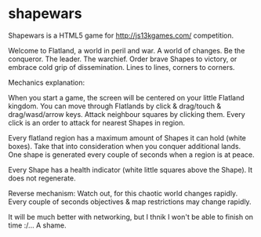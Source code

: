 # shapewars

Shapewars is a HTML5 game for http://js13kgames.com/ competition.

Welcome to Flatland, a world in peril and war. A world of changes. Be the conqueror. The leader. The warchief. Order brave Shapes to victory, or embrace cold grip of dissemination. Lines to lines, corners to corners.

Mechanics explanation:

When you start a game, the screen will be centered on your little Flatland kingdom. You can move through Flatlands by click & drag/touch & drag/wasd/arrow keys. Attack neighbour squares by clicking them. Every click is an order to attack for nearest Shapes in region.

Every flatland region has a maximum amount of Shapes it can hold (white boxes). Take that into consideration when you conquer additional lands. One shape is generated every couple of seconds when a region is at peace.

Every Shape has a health indicator (white little squares above the Shape). It does not regenerate.

Reverse mechanism:
Watch out, for this chaotic world changes rapidly. Every couple of seconds objectives & map restrictions may change rapidly.


It will be much better with networking, but I thnik I won't be able to finish on time :/... A shame.
